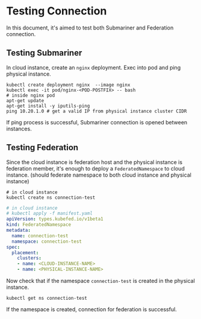 # Testing Connection

In this document, it's aimed to test both Submariner and Federation connection.

## Testing Submariner

In cloud instance, create an `nginx` deployment. Exec into pod and ping physical instance.

```
kubectl create deployment nginx  --image nginx
kubectl exec -it pod/nginx-<POD-POSTFIX> -- bash
# inside nginx pod
apt-get update
apt-get install -y iputils-ping
ping 10.20.1.0 # get a valid IP from physical instance cluster CIDR
```

If ping process is successful, Submariner connection is opened between instances.

## Testing Federation

Since the cloud instance is federation host and the physical instance is federation member, it's enough to deploy a `FederatedNamespace` to cloud instance. (should federate namespace to both cloud instance and physical instance)

```
# in cloud instance
kubectl create ns connection-test
```

```yaml
# in cloud instance
# kubectl apply -f manifest.yaml
apiVersion: types.kubefed.io/v1beta1
kind: FederatedNamespace
metadata:
  name: connection-test
  namespace: connection-test
spec:
  placement:
    clusters:
    - name: <CLOUD-INSTANCE-NAME>
    - name: <PHYSICAL-INSTANCE-NAME>
```

Now check that if the namespace `connection-test` is created in the physical instance.

```
kubectl get ns connection-test
```

If the namespace is created, connection for federation is successful.
